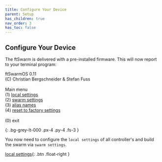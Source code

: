 ```yaml
---
title: Configure Your Device
parent: Setup
has_children: true
nav_order: 3
has_toc: false
---
```

## Configure Your Device

The ftSwarm is delivered with a pre-installed firmware. This will now report to your terminal program:

<p>
ftSwarmOS 0.11<br>
(C) Christian Bergschneider & Stefan Fuss<br><br>
Main menu<br>
(1) <a href="../local_controller">local settings</a><br>
(2) <a href="../swarm">swarm settings</a><br>
(3) <a href="../alias_names">alias names</a><br>
(4) <a href="../factory_reset">reset to factory settings</a><br><br>
(0) exit<br>
</p>
{: .bg-grey-lt-000 .px-4 .py-4 .fs-3 }

You now need to configure the `local settings` of all controller's and build the swarm via `swarm settings`.

[local settings](../local_controller){: .btn .float-right }
<br>